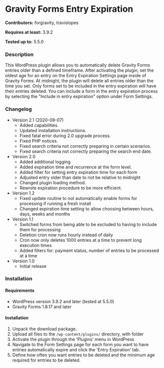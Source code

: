 # Gravity Forms Entry Expiration
**Contributors:** forgravity, travislopes

**Requires at least:** 3.9.2

**Tested up to:** 5.5.0

### Description
This WordPress plugin allows you to automatically delete Gravity Forms entries older than a defined timeframe. After activating the plugin, set the oldest age for an entry on the Entry Expiration Settings page inside of Gravity Forms. At midnight, the plugin will delete all entries older than the time you set. Only forms set to be included in the entry expiration will have their entries deleted. You can include a form in the entry expiration process by selecting the "Include in entry expiration" option under Form Settings.

### Changelog
* Version 2.1 (2020-08-07)
	* Added capabilities.
	* Updated installation instructions.
	* Fixed fatal error during 2.0 upgrade process.
    * Fixed PHP notices.
	* Fixed search criteria not correctly preparing in certain scenarios.
	* Fixed search criteria not correctly preparing the search end date.
* Version 2.0
	* Added additional logging
	* Added expiration time and recurrence at the form level.
	* Added filter for setting entry expiration time for each form
	* Adjusted entry older than date to not be relative to midnight
	* Changed plugin loading method.
	* Rewrote expiration procedure to be more efficient.
* Version 1.2
	* Fixed update routine to not automatically enable forms for processing if running a fresh install
	* Changed expiration time setting to allow choosing between hours, days, weeks and months
* Version 1.1
	* Switched forms from being able to be excluded to having to include them for processing
	* Deletion cron now runs hourly instead of daily
	* Cron now only deletes 1000 entries at a time to prevent long execution times
	* Added filters for: payment status, number of entries to be processed at a time
* Version 1.0
	* Initial release

### Installation
#### Requirements
* WordPress version 3.9.2 and later (tested at 5.5.0)
* Gravity Forms 1.8.17 and later

#### Installation
1. Unpack the download package.
1. Upload all files to the `/wp-content/plugins/` directory, with folder
1. Activate the plugin through the 'Plugins' menu in WordPress
1. Navigate to the Form Settings page for each form you want to have entries automatically expire and click the 'Entry Expiration' tab.
1. Define how often you want entries to be deleted and the minimum age required for entries to be deleted.